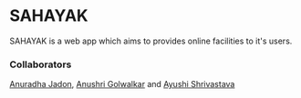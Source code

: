 # SAHAYAK
SAHAYAK is a web app which aims to provides online facilities to it's users.


### Collaborators

[Anuradha Jadon](), [Anushri Golwalkar]() and [Ayushi Shrivastava]() 
